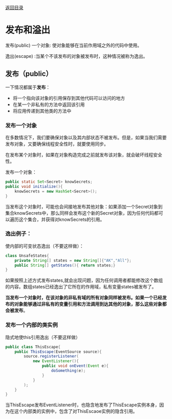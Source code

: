 [返回目录](/README.md)

# 发布和溢出

发布(public) 一个对象: 使对象能够在当前作用域之外的代码中使用。

逸出(escape) :当某个不该发布的对象被发布时，这种情况被称为逸出。

## 发布（public）

一下情况都属于**发布**：

- 将一个指向该对象的引用保存到其他代码可以访问的地方
- 在某一个非私有的方法中返回该引用
- 将应用传递到其他类的方法中

### 发布一个对象

在多数情况下，我们要确保对象以及其内部状态不被发布。但是，如果当我们需要发布对象，又要确保线程安全性时，就要使用同步。

在发布某个对象时，如果在对象构造完成之前就发布该对象，就会破坏线程安全性。

发布一个对象：

```java
public static Set<Secret> knowSecrets;
public void initialize(){
    knowSecrets = new HashSet<Secret>();
}
```

当发布这个对象时，可能也会间接地发布其他对象：如果添加一个Secret对象到集合knowSecrets中，那么同样会发布这个新的Secret对象，因为任何代码都可以遍历这个集合，并获得对knowSecrets的引用。

### 逸出例子：

使内部的可变状态逸出（不要这样做）：

```java
class UnsafeStates{
    private String[] states = new String[]{"AK","All"};
    public String[] getStates(){ return states;}
}
```

如果按照上述方式发布states,就会出现问题，因为任何调用者都能修改这个数组的内容。数组states已经逸出了它所在的作用域，私有变量states被发布了。

**当发布一个对象时，在该对象的非私有域的所有对象同样被发布。如果一个已经发布的对象能够通过非私有的变量引用和方法调用到达其他的对象，那么这些对象都会被发布**。

### 发布一个内部的类实例

隐式地使this引用逸出（不要这样做）

```java
public class ThisEscape{
    public ThisEscape(EventSource source){
        source.registerListener(
            new EventListener(){
            	public void onEvent(Event e){
                	doSomething(e);
            	}
        	}
        );
    }
}
```

当ThisEscape发布EventListener时，也隐含地发布了ThisEscape实例本身，因为在这个内部类的实例中，包含了对ThisEscaoe实例的隐含引用。